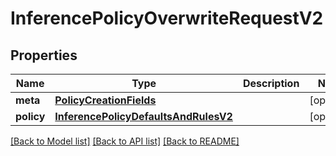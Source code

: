 # InferencePolicyOverwriteRequestV2

## Properties
Name | Type | Description | Notes
------------ | ------------- | ------------- | -------------
**meta** | [**PolicyCreationFields**](PolicyCreationFields.md) |  | [optional] 
**policy** | [**InferencePolicyDefaultsAndRulesV2**](InferencePolicyDefaultsAndRulesV2.md) |  | [optional] 

[[Back to Model list]](../README.md#documentation-for-models) [[Back to API list]](../README.md#documentation-for-api-endpoints) [[Back to README]](../README.md)

